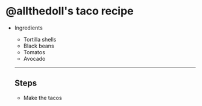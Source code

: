 # @allthedoll's taco recipe

- Ingredients
  - Tortilla shells
  - Black beans
  - Tomatos
  - Avocado
  
  ---
  
  ## Steps
  - Make the tacos

